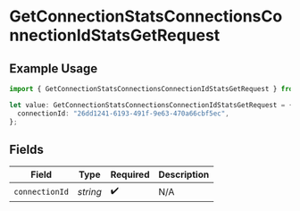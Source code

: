 # GetConnectionStatsConnectionsConnectionIdStatsGetRequest

## Example Usage

```typescript
import { GetConnectionStatsConnectionsConnectionIdStatsGetRequest } from "ragie/models/operations";

let value: GetConnectionStatsConnectionsConnectionIdStatsGetRequest = {
  connectionId: "26dd1241-6193-491f-9e63-470a66cbf5ec",
};
```

## Fields

| Field              | Type               | Required           | Description        |
| ------------------ | ------------------ | ------------------ | ------------------ |
| `connectionId`     | *string*           | :heavy_check_mark: | N/A                |